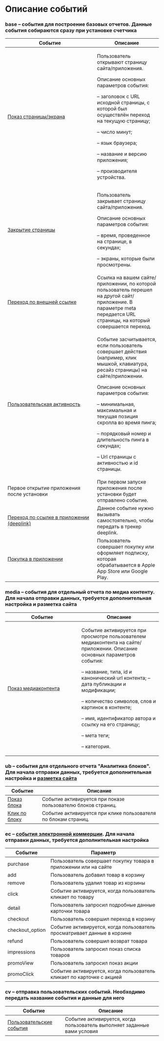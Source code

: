 # Описание событий

### base – события для построение базовых отчетов. Данные события собираются сразу при установке счетчика

<table><thead><tr><th width="277.3333333333333">Событие</th><th>Описание</th></tr></thead><tbody><tr><td><a href="../nastroika-sbora-i-otpravki-dannykh/otpravka-dannykh-s2s/parametry-sobytii/bazovye-sobytiya/pokaz-stranicy-ekrana.md">Показ страницы/экрана</a></td><td><p>Пользователь открывают страницу сайта/приложения. </p><p>Описание основных параметров события:</p><p>– заголовок с URL исходной страницы, с которой был осуществлён переход на текущую страницу;</p><p>– число минут; </p><p>– язык браузера; </p><p>– название и версию приложения;</p><p>– производителя устройства.</p></td></tr><tr><td><a href="../nastroika-sbora-i-otpravki-dannykh/otpravka-dannykh-s2s/parametry-sobytii/bazovye-sobytiya/zakrytie-stranicy.md">Закрытие страницы</a></td><td><p>Пользователь закрывает страницу сайта/приложения. </p><p>Описание основных параметров события: </p><p>– время, проведенное на странице, в секундах;</p><p>– экраны, которые были просмотрены.</p></td></tr><tr><td><a href="../nastroika-sbora-i-otpravki-dannykh/otpravka-dannykh-s2s/parametry-sobytii/bazovye-sobytiya/perekhod-po-vneshnei-ssylke.md">Переход по внешней ссылке</a></td><td>Ссылка на вашем сайте/ приложении, по которой пользователь перешел на другой сайт/приложение. В параметре meta передается URL страницы, на который совершается переход.</td></tr><tr><td><a href="../nastroika-sbora-i-otpravki-dannykh/otpravka-dannykh-s2s/parametry-sobytii/bazovye-sobytiya/polzovatelskaya-aktivnost.md">Пользовательская активность</a></td><td><p>Событие засчитывается, если пользователь совершает действия (например, клик мышкой, клавиатура, ресайз страницы) на сайте/приложении. </p><p>Описание основных параметров события: </p><p>– минимальная, максимальная и текущая позиция скролла во время пинга;</p><p>– порядковый номер и длительность пинга в секундах;</p><p>– Url страницы с активностью и id страницы.</p></td></tr><tr><td>Первое открытие приложения после установки</td><td>При первом запуске приложения после установки будет отправлено событие.</td></tr><tr><td><a href="../nastroika-sbora-i-otpravki-dannykh/otpravka-dannykh-s2s/parametry-sobytii/bazovye-sobytiya/perekhod-po-ssylke-v-prilozhenii.md">Переход по ссылке в приложении (deeplink)</a></td><td>Данное событие нужно вызывать самостоятельно, чтобы передать в трекер deeplink.</td></tr><tr><td><a href="../nastroika-sbora-i-otpravki-dannykh/otpravka-dannykh-s2s/parametry-sobytii/bazovye-sobytiya/pokupka-v-prilozhenii.md">Покупка в приложении</a></td><td>Пользователь совершает покупку или оформляет подписку, которая обрабатывается в Apple App Store или Google Play.</td></tr></tbody></table>

### media – события для отдельный отчета по медиа контенту. Для начала отправки данных, требуется дополнительная настройка и разметка сайта

<table><thead><tr><th width="226.33333333333331">Событие</th><th>Описание</th></tr></thead><tbody><tr><td><a href="../nastroika-sbora-i-otpravki-dannykh/otpravka-dannykh-s2s/parametry-sobytii/sobytie-pokaza-media-kontenta.md">Показ медиаконтента</a></td><td><p>Событие активируется при просмотре пользователем медиаконтента на сайте/приложении. Описание основных параметров события: </p><p>– название, типа, id и канонический url контента; – дата публикации и модификации; </p><p>– количество символов, слов и картинок в контенте; </p><p>– имя, идентификатор автора и ссылку на его страницу; </p><p>– мета теги; </p><p>– категория.</p></td></tr></tbody></table>

### ub – события для отдельного отчета "Аналитика блоков". Для начала отправки данных, требуется дополнительная настройка и [разметка сайта](../nastroika-sbora-i-otpravki-dannykh/veb-schyotchik/podklyuchenie-i-nastroika-analitiki-blokov/)

| Событие                                                                                                                    | Описание                                                       |
| -------------------------------------------------------------------------------------------------------------------------- | -------------------------------------------------------------- |
| [Показ блока](../nastroika-sbora-i-otpravki-dannykh/otpravka-dannykh-s2s/parametry-sobytii/sobytiya-analitiki-blokov.md)   | Событие активируется при показе пользователю блоков страниц.   |
| [Клик по блоку](../nastroika-sbora-i-otpravki-dannykh/otpravka-dannykh-s2s/parametry-sobytii/sobytiya-analitiki-blokov.md) | Событие активируется при клике пользователя по блокам страниц. |

### ec – [события электронной коммерции](../nastroika-sbora-i-otpravki-dannykh/otpravka-dannykh-s2s/parametry-sobytii/e-commerce-sobytiya.md). Для начала отправки данных, требуется дополнительная настройка

| Событие          | Параметр                                                                |
| ---------------- | ----------------------------------------------------------------------- |
| purchase         | Пользователь совершает покупку товара в приложении или на сайте         |
| add              | Пользователь добавил товар в корзину                                    |
| remove           | Пользователь удалил товар из корзины                                    |
| click            | Событие активируется, когда пользователь кликает по товару              |
| detail           | Пользователь запросил подробные данные карточки товара                  |
| checkout         | Пользователь совершил переход в корзину                                 |
| checkout\_option | Событие активируется, когда пользователь просматривает данные в корзине |
| refund           | Пользователь совершил возврат товара                                    |
| impressions      | Пользователь запросил показ списка товаров                              |
| promoView        | Пользователь запросил показ акции                                       |
| promoClick       | Событие активируется, когда пользователь кликает по карточке с акцией   |

### cv – отправка пользовательских событий. Необходимо передать название события и данные для него

| Событие                                                                                                                             | Описание                                                                 |
| ----------------------------------------------------------------------------------------------------------------------------------- | ------------------------------------------------------------------------ |
| [Пользовательские события](../nastroika-sbora-i-otpravki-dannykh/otpravka-dannykh-s2s/parametry-sobytii/polzovatelskie-sobytiya.md) | Событие активируется, когда пользователь выполняет заданные вами условия |
